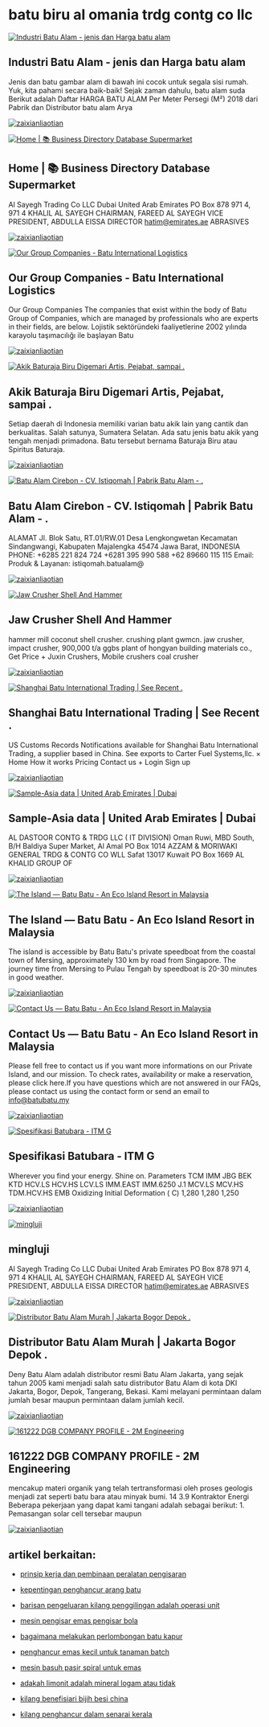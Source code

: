 # batu biru al omania trdg contg co llc
<a href="https://mnn.zoosnet.net/LR/Chatpre.aspx?id=MNN94995150&p=https://topgrinding.com/" target="_blank">![Industri Batu Alam - jenis dan Harga batu alam](https://github.com/technlg/images/blob/main/60.jpg)</a>
## Industri Batu Alam - jenis dan Harga batu alam
Jenis dan batu gambar alam di bawah ini cocok untuk segala sisi rumah. Yuk, kita pahami secara baik-baik! Sejak zaman dahulu, batu alam suda Berikut adalah Daftar HARGA BATU ALAM Per Meter Persegi (M²) 2018 dari Pabrik dan Distributor batu alam Arya
<a href="https://mnn.zoosnet.net/LR/Chatpre.aspx?id=MNN94995150&p=https://topgrinding.com/" target="_blank"><img src="https://github.com/technlg/images/raw/main/chat11.jpg" alt="zaixianliaotian"/></a><a href="//whatsapp.shibangsoft.com/WhatsApp.php" ><img src="https://github.com/technlg/images/raw/main/chat11.png" alt=""></a>
<a href="https://mnn.zoosnet.net/LR/Chatpre.aspx?id=MNN94995150&p=https://topgrinding.com/" target="_blank">![Home | 📚 Business Directory Database Supermarket](https://github.com/technlg/images/blob/main/6.jpg)</a>
## Home | 📚 Business Directory Database Supermarket
Al Sayegh Trading Co LLC Dubai United Arab Emirates PO Box 878 971 4, 971 4 KHALIL AL SAYEGH CHAIRMAN, FAREED AL SAYEGH VICE PRESIDENT, ABDULLA EISSA DIRECTOR hatim@emirates.ae ABRASIVES
<a href="https://mnn.zoosnet.net/LR/Chatpre.aspx?id=MNN94995150&p=https://topgrinding.com/" target="_blank"><img src="https://github.com/technlg/images/raw/main/chat11.jpg" alt="zaixianliaotian"/></a><a href="//whatsapp.shibangsoft.com/WhatsApp.php" ><img src="https://github.com/technlg/images/raw/main/chat11.png" alt=""></a>
<a href="https://mnn.zoosnet.net/LR/Chatpre.aspx?id=MNN94995150&p=https://topgrinding.com/" target="_blank">![Our Group Companies - Batu International Logistics](https://github.com/technlg/images/blob/main/63.jpg)</a>
## Our Group Companies - Batu International Logistics
Our Group Companies The companies that exist within the body of Batu Group of Companies, which are managed by professionals who are experts in their fields, are below. Lojistik sektöründeki faaliyetlerine 2002 yılında karayolu taşımacılığı ile başlayan Batu 
<a href="https://mnn.zoosnet.net/LR/Chatpre.aspx?id=MNN94995150&p=https://topgrinding.com/" target="_blank"><img src="https://github.com/technlg/images/raw/main/chat11.jpg" alt="zaixianliaotian"/></a><a href="//whatsapp.shibangsoft.com/WhatsApp.php" ><img src="https://github.com/technlg/images/raw/main/chat11.png" alt=""></a>
<a href="https://mnn.zoosnet.net/LR/Chatpre.aspx?id=MNN94995150&p=https://topgrinding.com/" target="_blank">![Akik Baturaja Biru Digemari Artis, Pejabat, sampai .](https://github.com/technlg/images/blob/main/5.jpg)</a>
## Akik Baturaja Biru Digemari Artis, Pejabat, sampai .
Setiap daerah di Indonesia memiliki varian batu akik lain yang cantik dan berkualitas. Salah satunya, Sumatera Selatan. Ada satu jenis batu akik yang tengah menjadi primadona. Batu tersebut bernama Baturaja Biru atau Spiritus Baturaja.
<a href="https://mnn.zoosnet.net/LR/Chatpre.aspx?id=MNN94995150&p=https://topgrinding.com/" target="_blank"><img src="https://github.com/technlg/images/raw/main/chat11.jpg" alt="zaixianliaotian"/></a><a href="//whatsapp.shibangsoft.com/WhatsApp.php" ><img src="https://github.com/technlg/images/raw/main/chat11.png" alt=""></a>
<a href="https://mnn.zoosnet.net/LR/Chatpre.aspx?id=MNN94995150&p=https://topgrinding.com/" target="_blank">![Batu Alam Cirebon - CV. Istiqomah | Pabrik Batu Alam - .](https://github.com/technlg/images/blob/main/56.jpg)</a>
## Batu Alam Cirebon - CV. Istiqomah | Pabrik Batu Alam - .
ALAMAT Jl. Blok Satu, RT.01/RW.01 Desa Lengkongwetan Kecamatan Sindangwangi, Kabupaten Majalengka 45474 Jawa Barat, INDONESIA PHONE: +6285 221 824 724 +6281 395 990 588 +62 89660 115 115 Email: Produk & Layanan: istiqomah.batualam@
<a href="https://mnn.zoosnet.net/LR/Chatpre.aspx?id=MNN94995150&p=https://topgrinding.com/" target="_blank"><img src="https://github.com/technlg/images/raw/main/chat11.jpg" alt="zaixianliaotian"/></a><a href="//whatsapp.shibangsoft.com/WhatsApp.php" ><img src="https://github.com/technlg/images/raw/main/chat11.png" alt=""></a>
<a href="https://mnn.zoosnet.net/LR/Chatpre.aspx?id=MNN94995150&p=https://topgrinding.com/" target="_blank">![Jaw Crusher Shell And Hammer](https://github.com/technlg/images/blob/main/40.jpg)</a>
## Jaw Crusher Shell And Hammer
hammer mill coconut shell crusher. crushing plant gwmcn. jaw crusher, impact crusher, 900,000 t/a ggbs plant of hongyan building materials co., Get Price + Juxin Crushers, Mobile crushers coal crusher
<a href="https://mnn.zoosnet.net/LR/Chatpre.aspx?id=MNN94995150&p=https://topgrinding.com/" target="_blank"><img src="https://github.com/technlg/images/raw/main/chat11.jpg" alt="zaixianliaotian"/></a><a href="//whatsapp.shibangsoft.com/WhatsApp.php" ><img src="https://github.com/technlg/images/raw/main/chat11.png" alt=""></a>
<a href="https://mnn.zoosnet.net/LR/Chatpre.aspx?id=MNN94995150&p=https://topgrinding.com/" target="_blank">![Shanghai Batu International Trading | See Recent .](https://github.com/technlg/images/blob/main/51.jpg)</a>
## Shanghai Batu International Trading | See Recent .
US Customs Records Notifications available for Shanghai Batu International Trading, a supplier based in China. See exports to Carter Fuel Systems,llc. × Home How it works Pricing Contact us + Login Sign up 
<a href="https://mnn.zoosnet.net/LR/Chatpre.aspx?id=MNN94995150&p=https://topgrinding.com/" target="_blank"><img src="https://github.com/technlg/images/raw/main/chat11.jpg" alt="zaixianliaotian"/></a><a href="//whatsapp.shibangsoft.com/WhatsApp.php" ><img src="https://github.com/technlg/images/raw/main/chat11.png" alt=""></a>
<a href="https://mnn.zoosnet.net/LR/Chatpre.aspx?id=MNN94995150&p=https://topgrinding.com/" target="_blank">![Sample-Asia data | United Arab Emirates | Dubai](https://github.com/technlg/images/blob/main/7.jpg)</a>
## Sample-Asia data | United Arab Emirates | Dubai
AL DASTOOR CONTG & TRDG LLC ( IT DIVISION) Oman Ruwi, MBD South, B/H Baldiya Super Market, Al Amal  PO Box 1014 AZZAM & MORIWAKI GENERAL TRDG & CONTG CO WLL Safat 13017 Kuwait PO Box 1669 AL KHALID GROUP OF 
<a href="https://mnn.zoosnet.net/LR/Chatpre.aspx?id=MNN94995150&p=https://topgrinding.com/" target="_blank"><img src="https://github.com/technlg/images/raw/main/chat11.jpg" alt="zaixianliaotian"/></a><a href="//whatsapp.shibangsoft.com/WhatsApp.php" ><img src="https://github.com/technlg/images/raw/main/chat11.png" alt=""></a>
<a href="https://mnn.zoosnet.net/LR/Chatpre.aspx?id=MNN94995150&p=https://topgrinding.com/" target="_blank">![The Island — Batu Batu - An Eco Island Resort in Malaysia](https://github.com/technlg/images/blob/main/38.jpg)</a>
## The Island — Batu Batu - An Eco Island Resort in Malaysia
The island is accessible by Batu Batu's private speedboat from the coastal town of Mersing, approximately 130 km by road from Singapore. The journey time from Mersing to Pulau Tengah by speedboat is 20-30 minutes in good weather.
<a href="https://mnn.zoosnet.net/LR/Chatpre.aspx?id=MNN94995150&p=https://topgrinding.com/" target="_blank"><img src="https://github.com/technlg/images/raw/main/chat11.jpg" alt="zaixianliaotian"/></a><a href="//whatsapp.shibangsoft.com/WhatsApp.php" ><img src="https://github.com/technlg/images/raw/main/chat11.png" alt=""></a>
<a href="https://mnn.zoosnet.net/LR/Chatpre.aspx?id=MNN94995150&p=https://topgrinding.com/" target="_blank">![Contact Us — Batu Batu - An Eco Island Resort in Malaysia](https://github.com/technlg/images/blob/main/27.jpg)</a>
## Contact Us — Batu Batu - An Eco Island Resort in Malaysia
Please fell free to contact us if you want more informations on our Private Island, and our mission. To check rates, availability or make a reservation, please click here.If you have questions which are not answered in our FAQs, please contact us using the contact form or send an email to info@batubatu.my 
<a href="https://mnn.zoosnet.net/LR/Chatpre.aspx?id=MNN94995150&p=https://topgrinding.com/" target="_blank"><img src="https://github.com/technlg/images/raw/main/chat11.jpg" alt="zaixianliaotian"/></a><a href="//whatsapp.shibangsoft.com/WhatsApp.php" ><img src="https://github.com/technlg/images/raw/main/chat11.png" alt=""></a>
<a href="https://mnn.zoosnet.net/LR/Chatpre.aspx?id=MNN94995150&p=https://topgrinding.com/" target="_blank">![Spesifikasi Batubara - ITM G](https://github.com/technlg/images/blob/main/36.jpg)</a>
## Spesifikasi Batubara - ITM G
Wherever you find your energy. Shine on. Parameters TCM IMM JBG BEK KTD HCV.LS HCV.HS LCV.LS IMM.EAST IMM.6250 J.1 MCV.LS MCV.HS TDM.HCV.HS EMB Oxidizing Initial Deformation ( C) 1,280 1,280 1,250
<a href="https://mnn.zoosnet.net/LR/Chatpre.aspx?id=MNN94995150&p=https://topgrinding.com/" target="_blank"><img src="https://github.com/technlg/images/raw/main/chat11.jpg" alt="zaixianliaotian"/></a><a href="//whatsapp.shibangsoft.com/WhatsApp.php" ><img src="https://github.com/technlg/images/raw/main/chat11.png" alt=""></a>
<a href="https://mnn.zoosnet.net/LR/Chatpre.aspx?id=MNN94995150&p=https://topgrinding.com/" target="_blank">![mingluji](https://github.com/technlg/images/blob/main/44.jpg)</a>
## mingluji
Al Sayegh Trading Co LLC Dubai United Arab Emirates PO Box 878 971 4, 971 4 KHALIL AL SAYEGH CHAIRMAN, FAREED AL SAYEGH VICE PRESIDENT, ABDULLA EISSA DIRECTOR hatim@emirates.ae ABRASIVES
<a href="https://mnn.zoosnet.net/LR/Chatpre.aspx?id=MNN94995150&p=https://topgrinding.com/" target="_blank"><img src="https://github.com/technlg/images/raw/main/chat11.jpg" alt="zaixianliaotian"/></a><a href="//whatsapp.shibangsoft.com/WhatsApp.php" ><img src="https://github.com/technlg/images/raw/main/chat11.png" alt=""></a>
<a href="https://mnn.zoosnet.net/LR/Chatpre.aspx?id=MNN94995150&p=https://topgrinding.com/" target="_blank">![Distributor Batu Alam Murah | Jakarta Bogor Depok .](https://github.com/technlg/images/blob/main/57.jpg)</a>
## Distributor Batu Alam Murah | Jakarta Bogor Depok .
Deny Batu Alam adalah distributor resmi Batu Alam Jakarta, yang sejak tahun 2005 kami menjadi salah satu distributor Batu Alam di kota DKI Jakarta, Bogor, Depok, Tangerang, Bekasi. Kami melayani permintaan dalam jumlah besar maupun permintaan dalam jumlah kecil.
<a href="https://mnn.zoosnet.net/LR/Chatpre.aspx?id=MNN94995150&p=https://topgrinding.com/" target="_blank"><img src="https://github.com/technlg/images/raw/main/chat11.jpg" alt="zaixianliaotian"/></a><a href="//whatsapp.shibangsoft.com/WhatsApp.php" ><img src="https://github.com/technlg/images/raw/main/chat11.png" alt=""></a>
<a href="https://mnn.zoosnet.net/LR/Chatpre.aspx?id=MNN94995150&p=https://topgrinding.com/" target="_blank">![161222 DGB COMPANY PROFILE - 2M Engineering](https://github.com/technlg/images/blob/main/8.jpg)</a>
## 161222 DGB COMPANY PROFILE - 2M Engineering
mencakup materi organik yang telah tertransformasi oleh proses geologis menjadi zat seperti batu bara atau minyak bumi. 14 3.9 Kontraktor Energi Beberapa pekerjaan yang dapat kami tangani adalah sebagai berikut: 1. Pemasangan solar cell tersebar maupun 
<a href="https://mnn.zoosnet.net/LR/Chatpre.aspx?id=MNN94995150&p=https://topgrinding.com/" target="_blank"><img src="https://github.com/technlg/images/raw/main/chat11.jpg" alt="zaixianliaotian"/></a><a href="//whatsapp.shibangsoft.com/WhatsApp.php" ><img src="https://github.com/technlg/images/raw/main/chat11.png" alt=""></a>
## artikel berkaitan:
* [prinsip kerja dan pembinaan peralatan pengisaran](prinsip%20kerja%20dan%20pembinaan%20peralatan%20pengisaran.md)
* [kepentingan penghancur arang batu](kepentingan%20penghancur%20arang%20batu.md)
* [barisan pengeluaran kilang penggilingan adalah operasi unit](barisan%20pengeluaran%20kilang%20penggilingan%20adalah%20operasi%20unit.md)
* [mesin pengisar emas pengisar bola](mesin%20pengisar%20emas%20pengisar%20bola.md)
* [bagaimana melakukan perlombongan batu kapur](bagaimana%20melakukan%20perlombongan%20batu%20kapur.md)
* [penghancur emas kecil untuk tanaman batch](penghancur%20emas%20kecil%20untuk%20tanaman%20batch.md)
* [mesin basuh pasir spiral untuk emas](mesin%20basuh%20pasir%20spiral%20untuk%20emas.md)
* [adakah limonit adalah mineral logam atau tidak](adakah%20limonit%20adalah%20mineral%20logam%20atau%20tidak.md)
* [kilang benefisiari bijih besi china](kilang%20benefisiari%20bijih%20besi%20china.md)
* [kilang penghancur dalam senarai kerala](kilang%20penghancur%20dalam%20senarai%20kerala.md)
